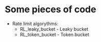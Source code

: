 # Some pieces of code

* Rate limit algorythms:
  * RL_leaky_bucket - Leaky bucket
  * RL_token_bucket - Token bucket
